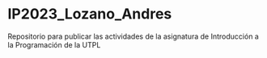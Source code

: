 # IP2023_Lozano_Andres
Repositorio para publicar las actividades de la asignatura de  Introducción a la Programación de la UTPL
